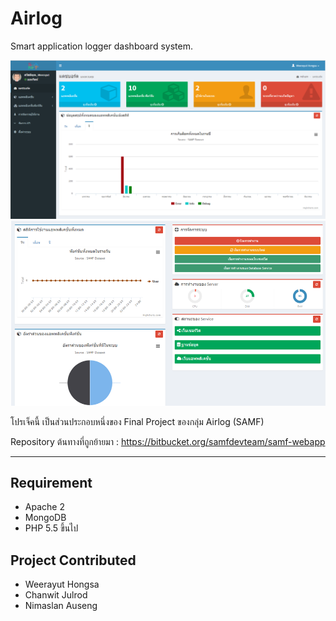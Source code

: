 # Airlog
Smart application logger dashboard system.

![Airlog Screenshot1](https://raw.githubusercontent.com/Kusumoto/airlog-webapp/master/ss1.png "Airlog Screenshot1")
![Airlog Screenshot2](https://raw.githubusercontent.com/Kusumoto/airlog-webapp/master/ss3.png "Airlog Screenshot2")

โปรเจ็คนี้ เป็นส่วนประกอบหนึ่งของ Final Project ของกลุ่ม Airlog (SAMF)

Repository ต้นทางที่ถูกย้ายมา : https://bitbucket.org/samfdevteam/samf-webapp

---

## Requirement
- Apache 2
- MongoDB
- PHP 5.5 ขึ้นไป

## Project Contributed
- Weerayut Hongsa
- Chanwit Julrod
- Nimaslan Auseng
